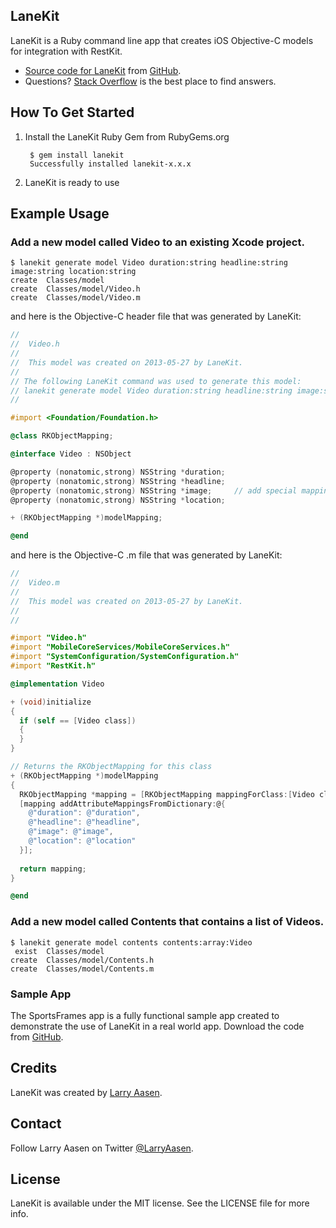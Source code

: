 ## LaneKit

LaneKit is a Ruby command line app that creates iOS Objective-C models for integration with RestKit.

- [Source code for LaneKit](https://github.com/LarryAasen/LaneKit/zipball/master) from [GitHub](http://github.com).
- Questions? [Stack Overflow](http://stackoverflow.com/questions/tagged/lanekit) is the best place to find answers.

## How To Get Started

1. Install the LaneKit Ruby Gem from RubyGems.org

        $ gem install lanekit
        Successfully installed lanekit-x.x.x
 
2. LaneKit is ready to use

## Example Usage

### Add a new model called Video to an existing Xcode project.
```
$ lanekit generate model Video duration:string headline:string image:string location:string
create  Classes/model
create  Classes/model/Video.h
create  Classes/model/Video.m
```

and here is the Objective-C header file that was generated by LaneKit:

```objective-c
//
//  Video.h
//
//  This model was created on 2013-05-27 by LaneKit.
//
// The following LaneKit command was used to generate this model:
// lanekit generate model Video duration:string headline:string image:string location:string
//

#import <Foundation/Foundation.h>

@class RKObjectMapping;

@interface Video : NSObject

@property (nonatomic,strong) NSString *duration;
@property (nonatomic,strong) NSString *headline;
@property (nonatomic,strong) NSString *image;     // add special mapping image.uri
@property (nonatomic,strong) NSString *location;

+ (RKObjectMapping *)modelMapping;

@end
```

and here is the Objective-C .m file that was generated by LaneKit:

```objective-c
//
//  Video.m
//
//  This model was created on 2013-05-27 by LaneKit.
//
//

#import "Video.h"
#import "MobileCoreServices/MobileCoreServices.h"
#import "SystemConfiguration/SystemConfiguration.h"
#import "RestKit.h"

@implementation Video

+ (void)initialize
{
  if (self == [Video class])
  {
  }
}

// Returns the RKObjectMapping for this class
+ (RKObjectMapping *)modelMapping
{
  RKObjectMapping *mapping = [RKObjectMapping mappingForClass:[Video class]];
  [mapping addAttributeMappingsFromDictionary:@{
    @"duration": @"duration",
    @"headline": @"headline",
    @"image": @"image",
    @"location": @"location"
  }];
  
  return mapping;
}

@end
```


### Add a new model called Contents that contains a list of Videos.
```
$ lanekit generate model contents contents:array:Video
 exist  Classes/model
create  Classes/model/Contents.h
create  Classes/model/Contents.m
```

### Sample App
The SportsFrames app is a fully functional sample app created to demonstrate the use of LaneKit in a real world app.
Download the code from [GitHub](https://github.com/larryaasen/SportsFrames).

## Credits

LaneKit was created by [Larry Aasen](https://github.com/larryaasen).

## Contact

Follow Larry Aasen on Twitter [@LarryAasen](https://twitter.com/LarryAasen).

## License

LaneKit is available under the MIT license. See the LICENSE file for more info.
